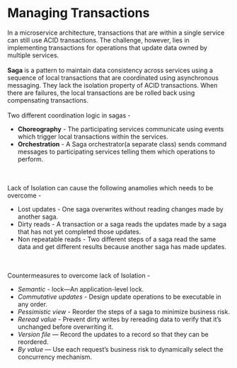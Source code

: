 # Managing Transactions

In a microservice architecture, transactions that are within a single service can still use ACID transactions. The challenge, however, lies in implementing transactions for operations that update data owned by multiple services.
<br><br>
**Saga** is a pattern to maintain data consistency across services using a sequence of local transactions that are coordinated using asynchronous messaging. They lack the isolation property of ACID transactions. When there are failures, the local transactions are be rolled back using compensating transactions.
<br><br>
Two different coordination logic in sagas -
- **Choreography** - The participating services communicate using events which trigger local transactions within the services.
- **Orchestration** - A Saga orchestrator(a separate class) sends command messages to participating services telling them which operations to perform.

<br><br>
Lack of Isolation can cause the following anamolies which needs to be overcome -
- Lost updates - One saga overwrites without reading changes made by another saga.
- Dirty reads - A transaction or a saga reads the updates made by a saga that has not yet completed those updates.
- Non repeatable reads - Two different steps of a saga read the same data and get different results because another saga has made updates.

<br><br>
Countermeasures to overcome lack of Isolation -
- *Semantic* - lock—An application-level lock.
- *Commutative updates* - Design update operations to be executable in any order.
- *Pessimistic view* - Reorder the steps of a saga to minimize business risk.
- *Reread value* - Prevent dirty writes by rereading data to verify that it’s unchanged before overwriting it.
- *Version file* — Record the updates to a record so that they can be reordered.
- *By value* — Use each request’s business risk to dynamically select the concurrency mechanism.
